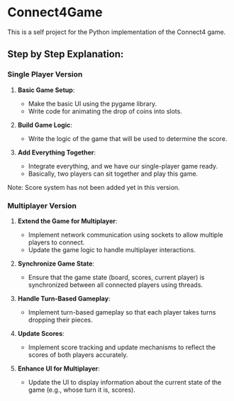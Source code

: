 # Connect4Game

This is a self project for the Python implementation of the Connect4 game.

## Step by Step Explanation:

### Single Player Version

1. **Basic Game Setup**: 
   - Make the basic UI using the pygame library.
   - Write code for animating the drop of coins into slots.

2. **Build Game Logic**: 
   - Write the logic of the game that will be used to determine the score.

3. **Add Everything Together**: 
   - Integrate everything, and we have our single-player game ready.
   - Basically, two players can sit together and play this game.

Note: Score system has not been added yet in this version.

### Multiplayer Version

1. **Extend the Game for Multiplayer**:
   - Implement network communication using sockets to allow multiple players to connect.
   - Update the game logic to handle multiplayer interactions.
   
2. **Synchronize Game State**:
   - Ensure that the game state (board, scores, current player) is synchronized between all connected players using threads.
   
3. **Handle Turn-Based Gameplay**:
   - Implement turn-based gameplay so that each player takes turns dropping their pieces.

4. **Update Scores**:
   - Implement score tracking and update mechanisms to reflect the scores of both players accurately.

5. **Enhance UI for Multiplayer**:
   - Update the UI to display information about the current state of the game (e.g., whose turn it is, scores).
